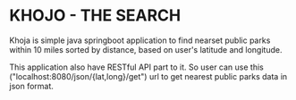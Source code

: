 <h1>KHOJO  - THE SEARCH</h1>

<P>Khoja is simple java springboot application to find nearset public parks within 10 miles sorted by distance, based on user's latitude and longitude.</p>
<p>This application also have RESTful API part to it. So user can use this ("localhost:8080/json/{lat,long}/get") url to get nearest public parks data in json format.</p>
